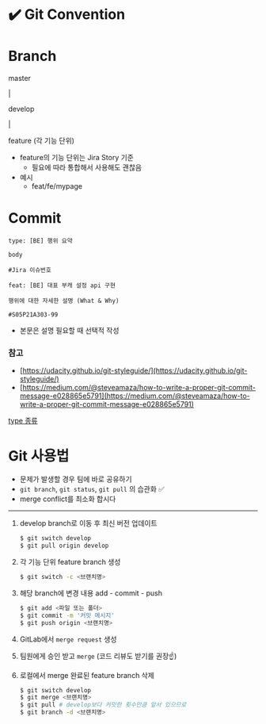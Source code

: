 # ✔️ Git Convention

# **Branch**

master

|

develop

|

feature (각 기능 단위)

- feature의 기능 단위는 Jira Story 기준
    - 필요에 따라 통합해서 사용해도 괜찮음
- 예시
    - feat/fe/mypage
    
    

# **Commit**

```
type: [BE] 행위 요약

body

#Jira 이슈번호
```

```
feat: [BE] 대표 부캐 설정 api 구현

행위에 대한 자세한 설명 (What & Why)

#S05P21A303-99
```

- 본문은 설명 필요할 때 선택적 작성

### 참고

- [https://udacity.github.io/git-styleguide/](https://udacity.github.io/git-styleguide/)
- [https://medium.com/@steveamaza/how-to-write-a-proper-git-commit-message-e028865e5791](https://medium.com/@steveamaza/how-to-write-a-proper-git-commit-message-e028865e5791)

[type 종류](https://www.notion.so/d2bf4a8ad62344ff855b551ee3ca8d56)



# **Git 사용법**

- 문제가 발생할 경우 팀에 바로 공유하기
- `git branch`, `git status`, `git pull` 의 습관화 ✅
- merge conflict를 최소화 합시다

---

1. develop branch로 이동 후 최신 버전 업데이트
   
    ```bash
    $ git switch develop
    $ git pull origin develop
    ```
    
2. 각 기능 단위 feature branch 생성
   
    ```bash
    $ git switch -c <브랜치명>
    ```
    
3. 해당 branch에 변경 내용 add - commit - push
   
    ```bash
    $ git add <파일 또는 폴더>
    $ git commit -m '커밋 메시지'
    $ git push origin <브랜치명>
    ```
    
4. GitLab에서 `merge request` 생성
5. 팀원에게 승인 받고 `merge` (코드 리뷰도 받기를 권장☝️)
6. 로컬에서 merge 완료된 feature branch 삭제
   
    ```bash
    $ git switch develop
    $ git merge <브랜치명>
    $ git pull # develop보다 커밋한 횟수만큼 앞서 있으므로
    $ git branch -d <브랜치명>
    ```